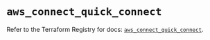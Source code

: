 # `aws_connect_quick_connect`

Refer to the Terraform Registry for docs: [`aws_connect_quick_connect`](https://registry.terraform.io/providers/hashicorp/aws/5.99.0/docs/resources/connect_quick_connect).
